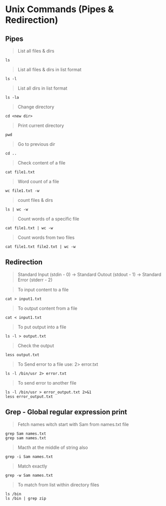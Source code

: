 # Unix Commands (Pipes & Redirection)

## Pipes

> List all files & dirs

```
ls
```

> List all files & dirs in list format

```
ls -l
```

> List all dirs in list format

```
ls -la
```

> Change directory

```
cd <new dir>
```

> Print current directory

```
pwd
```

> Go to previous dir

```
cd ..
```

> Check content of a file

```
cat file1.txt
```

> Word count of a file

```
wc file1.txt -w
```

> count files & dirs

```
ls | wc -w
```

> Count words of a specific file

```
cat file1.txt | wc -w
```

> Count words from two files

```
cat file1.txt file2.txt | wc -w
```

## Redirection

> Standard Input (stdin - 0) -> Standard Outout (stdout - 1) -> Standard Error (stderr - 2)

> To input content to a file

```
cat > input1.txt
```

> To output content from a file

```
cat < input1.txt
```

> To put output into a file

```
ls -l > output.txt
```

> Check the output

```
less output.txt
```

> To Send error to a file use: 2> error.txt

```
ls -l /bin/usr 2> error.txt
```

> To send error to another file

```
ls -l /bin/usr > error_output.txt 2>&1
less error_output.txt
```

## Grep - Global regular expression print

> Fetch names witch start with Sam from names.txt file

```
grep Sam names.txt
grep sam names.txt
```

> Macth at the middle of string also

```
grep -i Sam names.txt
```

> Match exactly

```
grep -w Sam names.txt
```

> To match from list within directory files

```
ls /bin
ls /bin | grep zip
```
